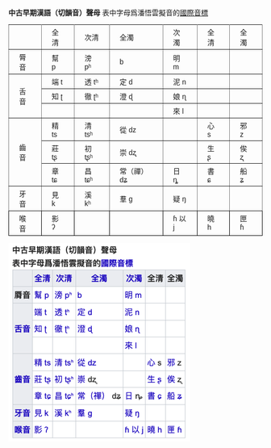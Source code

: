 

[](https://www.tablesgenerator.com)   



**中古早期漢語（切韻音）聲母**
表中字母爲潘悟雲擬音的[國際音標](kiwix://33d2dc2a-4417-89f1-2a19-6be5867cfb44/A/國際音標)

<style type="text/css">
.tg  {border-collapse:collapse;border-spacing:0;}
.tg td{font-family:Arial, sans-serif;font-size:14px;padding:4px 20px;border-style:solid;border-width:1px;overflow:hidden;word-break:normal;border-color:black;}
.tg th{font-family:Arial, sans-serif;font-size:14px;font-weight:normal;padding:4px 20px;border-style:solid;border-width:1px;overflow:hidden;word-break:normal;border-color:black;}
.tg .tg-lboi{border-color:inherit;text-align:left;vertical-align:middle}
.tg .tg-0lax{text-align:left;vertical-align:top}
</style>
<table class="tg">
  <tr>
    <th class="tg-lboi"></th>
    <th class="tg-lboi">全清</th>
    <th class="tg-lboi">次清</th>
    <th class="tg-lboi">全濁</th>
    <th class="tg-lboi">次濁</th>
    <th class="tg-lboi">全清</th>
    <th class="tg-lboi">全濁</th>
  </tr>
  <tr>
    <td class="tg-lboi">脣音</td>
    <td class="tg-lboi">幫 p</td>
    <td class="tg-lboi">滂 pʰ</td>
    <td class="tg-lboi">b</td>
    <td class="tg-lboi">明 m</td>
    <td class="tg-lboi"></td>
    <td class="tg-lboi"></td>
  </tr>
  <tr>
    <td class="tg-lboi" rowspan="3">舌音</td>
    <td class="tg-lboi">端 t</td>
    <td class="tg-lboi">透 tʰ</td>
    <td class="tg-lboi">定 d</td>
    <td class="tg-lboi">泥 n</td>
    <td class="tg-lboi"></td>
    <td class="tg-lboi"></td>
  </tr>
  <tr>
    <td class="tg-lboi">知 ʈ</td>
    <td class="tg-lboi">徹 ʈʰ</td>
    <td class="tg-lboi">澄 ɖ</td>
    <td class="tg-lboi">娘 ɳ</td>
    <td class="tg-lboi"></td>
    <td class="tg-lboi"></td>
  </tr>
  <tr>
    <td class="tg-lboi"></td>
    <td class="tg-lboi"></td>
    <td class="tg-lboi"></td>
    <td class="tg-lboi">來 l</td>
    <td class="tg-lboi"></td>
    <td class="tg-lboi"></td>
  </tr>
  <tr>
    <td class="tg-lboi" rowspan="3">齒音</td>
    <td class="tg-lboi">精 ts</td>
    <td class="tg-lboi">清 tsʰ</td>
    <td class="tg-lboi">從 dz</td>
    <td class="tg-lboi"></td>
    <td class="tg-lboi">心 s</td>
    <td class="tg-lboi">邪 z</td>
  </tr>
  <tr>
    <td class="tg-lboi">莊 tʂ</td>
    <td class="tg-lboi">初 tʂʰ</td>
    <td class="tg-lboi">崇 dʐ</td>
    <td class="tg-lboi"></td>
    <td class="tg-lboi">生 ʂ</td>
    <td class="tg-lboi">俟 ʐ</td>
  </tr>
  <tr>
    <td class="tg-lboi">章 tɕ</td>
    <td class="tg-lboi">昌 tɕʰ</td>
    <td class="tg-lboi">常（禪） dʑ</td>
    <td class="tg-lboi">日 ȵ</td>
    <td class="tg-lboi">書 ɕ</td>
    <td class="tg-lboi">船 ʑ</td>
  </tr>
  <tr>
    <td class="tg-lboi">牙音</td>
    <td class="tg-lboi">見 k</td>
    <td class="tg-lboi">溪 kʰ</td>
    <td class="tg-lboi">羣 g</td>
    <td class="tg-lboi">疑 ŋ</td>
    <td class="tg-lboi"></td>
    <td class="tg-lboi"></td>
  </tr>
  <tr>
    <td class="tg-0lax">喉音</td>
    <td class="tg-0lax">影 ʔ</td>
    <td class="tg-0lax"></td>
    <td class="tg-0lax"></td>
    <td class="tg-0lax">ɦ 以 j</td>
    <td class="tg-0lax">曉 h</td>
    <td class="tg-0lax">匣 ɦ</td>
  </tr>
</table>



![image-20200221152548458](中古汉语国际音标.assets/image-20200221152548458.png)





